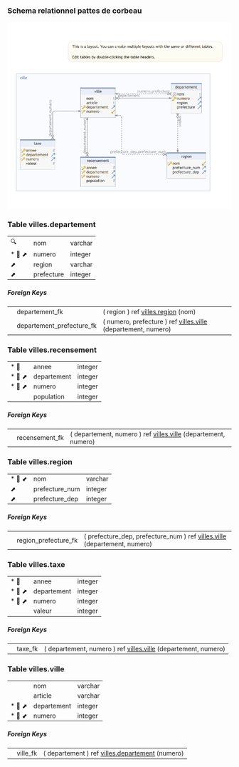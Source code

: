### Schema relationnel pattes de corbeau

![img](../images/villes_schema.png)



### Table villes.departement 
| | | |
|---|---|---|
| &#128269; | nom| varchar  |
| * &#128273;  &#11016; | numero| integer  |
| &#11016; | region| varchar  |
| &#11016; | prefecture| integer  |


##### Foreign Keys
| | | |
|---|---|---|
|  | departement_fk | ( region ) ref [villes.region](#region) (nom) |
|  | departement_prefecture_fk | ( numero, prefecture ) ref [villes.ville](#ville) (departement, numero) |




### Table villes.recensement 


| | | |
|---|---|---|
| * &#128273;  | annee| integer  |
| * &#128273;  &#11016; | departement| integer  |
| * &#128273;  &#11016; | numero| integer  |
|  | population| integer  |


##### Foreign Keys
| | | |
|---|---|---|
|  | recensement_fk | ( departement, numero ) ref [villes.ville](#ville) (departement, numero) |




### Table villes.region 
| | | |
|---|---|---|
| * &#128273;  &#11019; | nom| varchar  |
| &#11016; | prefecture\_num| integer  |
| &#11016; | prefecture\_dep| integer  |


##### Foreign Keys
| | | |
|---|---|---|
|  | region_prefecture_fk | ( prefecture\_dep, prefecture\_num ) ref [villes.ville](#ville) (departement, numero) |




### Table villes.taxe 
| | | |
|---|---|---|
| * &#128273;  | annee| integer  |
| * &#128273;  &#11016; | departement| integer  |
| * &#128273;  &#11016; | numero| integer  |
|  | valeur| integer  |


##### Foreign Keys
| | | |
|---|---|---|
|  | taxe_fk | ( departement, numero ) ref [villes.ville](#ville) (departement, numero) |




### Table villes.ville 
| | | |
|---|---|---|
|  | nom| varchar  |
|  | article| varchar  |
| * &#128273;  &#11016; | departement| integer  |
| * &#128273;  &#11019; | numero| integer  |


##### Foreign Keys
| | | |
|---|---|---|
|  | ville_fk | ( departement ) ref [villes.departement](#departement) (numero) |





